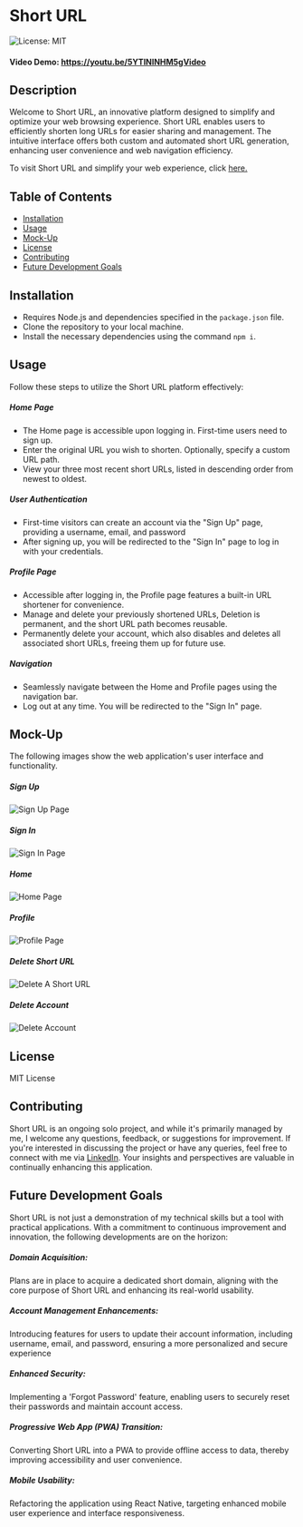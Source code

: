 # Short URL

![License: MIT](https://img.shields.io/badge/MIT_License-8EE4AF)

#### Video Demo: https://youtu.be/5YTININHM5gVideo

## Description

Welcome to Short URL, an innovative platform designed to simplify and optimize your web browsing experience. Short URL enables users to efficiently shorten long URLs for easier sharing and management. The intuitive interface offers both custom and automated short URL generation, enhancing user convenience and web navigation efficiency.

To visit Short URL and simplify your web experience, click [here.](https://www.you-rl.xyz/)

## Table of Contents

  - [Installation](#installation)
  - [Usage](#usage)
  - [Mock-Up](#mock-up)
  - [License](#license)
  - [Contributing](#contributing)
  - [Future Development Goals](#future-development-goals)

## Installation

- Requires Node.js and dependencies specified in the `package.json` file.
- Clone the repository to your local machine.
- Install the necessary dependencies using the command `npm i`.

## Usage

Follow these steps to utilize the Short URL platform effectively:

##### Home Page

- The Home page is accessible upon logging in. First-time users need to sign up.
- Enter the original URL you wish to shorten. Optionally, specify a custom URL path.
- View your three most recent short URLs, listed in descending order from newest to oldest.

##### User Authentication

- First-time visitors can create an account via the "Sign Up" page, providing a username, email, and password
- After signing up, you will be redirected to the "Sign In" page to log in with your credentials.

##### Profile Page

- Accessible after logging in, the Profile page features a built-in URL shortener for convenience.
- Manage and delete your previously shortened URLs, Deletion is permanent, and the short URL path becomes reusable.
- Permanently delete your account, which also disables and deletes all associated short URLs, freeing them up for future use.

##### Navigation

- Seamlessly navigate between the Home and Profile pages using the navigation bar.
- Log out at any time. You will be redirected to the "Sign In" page.

## Mock-Up

The following images show the web application's user interface and functionality.

##### Sign Up

![Sign Up Page](./client/src/assets/sign-up.png)

##### Sign In

![Sign In Page](./client/src/assets/sign-in.png)

##### Home

![Home Page](./client/src/assets/home.png)

##### Profile

![Profile Page](./client/src/assets/profile.png)

##### Delete Short URL

![Delete A Short URL](./client/src/assets/delete-url.png)

##### Delete Account

![Delete Account](./client/src/assets/delete-account.png)

## License

MIT License

## Contributing

Short URL is an ongoing solo project, and while it's primarily managed by me, I welcome any questions, feedback, or suggestions for improvement. If you're interested in discussing the project or have any queries, feel free to connect with me via [LinkedIn](https://www.linkedin.com/in/peterrichards57/). Your insights and perspectives are valuable in continually enhancing this application.

## Future Development Goals

Short URL is not just a demonstration of my technical skills but a tool with practical applications. With a commitment to continuous improvement and innovation, the following developments are on the horizon:

##### Domain Acquisition:
Plans are in place to acquire a dedicated short domain, aligning with the core purpose of Short URL and enhancing its real-world usability.
##### Account Management Enhancements:
Introducing features for users to update their account information, including username, email, and password, ensuring a more personalized and secure experience
##### Enhanced Security:
Implementing a 'Forgot Password' feature, enabling users to securely reset their passwords and maintain account access.
##### Progressive Web App (PWA) Transition:
Converting Short URL into a PWA to provide offline access to data, thereby improving accessibility and user convenience.
##### Mobile Usability:
Refactoring the application using React Native, targeting enhanced mobile user experience and interface responsiveness.